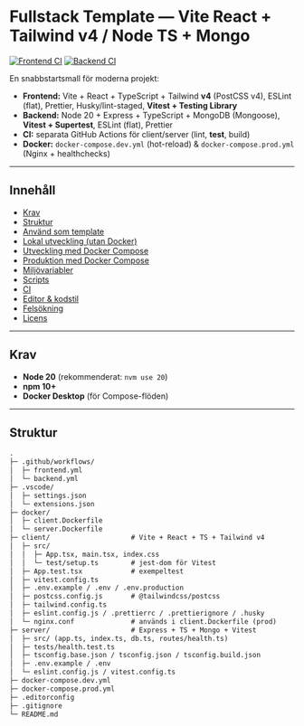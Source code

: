 # Fullstack Template — Vite React + Tailwind v4 / Node TS + Mongo

[![Frontend CI](https://github.com/yolandaatt/Portfolio/actions/workflows/frontend.yml/badge.svg)](https://github.com/yolandaatt/Portfolio/actions/workflows/frontend.yml)
[![Backend CI](https://github.com/yolandaatt/Portfolio/actions/workflows/backend.yml/badge.svg)](https://github.com/yolandaatt/Portfolio/actions/workflows/backend.yml)

En snabbstartsmall för moderna projekt:

- **Frontend:** Vite + React + TypeScript + Tailwind **v4** (PostCSS v4), ESLint (flat), Prettier, Husky/lint-staged, **Vitest + Testing Library**
- **Backend:** Node 20 + Express + TypeScript + MongoDB (Mongoose), **Vitest + Supertest**, ESLint (flat), Prettier
- **CI:** separata GitHub Actions för client/server (lint, **test**, build)
- **Docker:** `docker-compose.dev.yml` (hot-reload) & `docker-compose.prod.yml` (Nginx + healthchecks)

---

## Innehåll

- [Krav](#krav)
- [Struktur](#struktur)
- [Använd som template](#använd-som-template)
- [Lokal utveckling (utan Docker)](#lokal-utveckling-utan-docker)
- [Utveckling med Docker Compose](#utveckling-med-docker-compose)
- [Produktion med Docker Compose](#produktion-med-docker-compose)
- [Miljövariabler](#miljövariabler)
- [Scripts](#scripts)
- [CI](#ci)
- [Editor & kodstil](#editor--kodstil)
- [Felsökning](#felsökning)
- [Licens](#licens)

---

## Krav

- **Node 20** (rekommenderat: `nvm use 20`)
- **npm 10+**
- **Docker Desktop** (för Compose-flöden)

---

## Struktur

```txt
.
├─ .github/workflows/
│  ├─ frontend.yml
│  └─ backend.yml
├─ .vscode/
│  ├─ settings.json
│  └─ extensions.json
├─ docker/
│  ├─ client.Dockerfile
│  └─ server.Dockerfile
├─ client/                    # Vite + React + TS + Tailwind v4
│  ├─ src/
│  │  ├─ App.tsx, main.tsx, index.css
│  │  └─ test/setup.ts        # jest-dom för Vitest
│  ├─ App.test.tsx            # exempeltest
│  ├─ vitest.config.ts
│  ├─ .env.example / .env / .env.production
│  ├─ postcss.config.js       # @tailwindcss/postcss
│  ├─ tailwind.config.ts
│  ├─ eslint.config.js / .prettierrc / .prettierignore / .husky
│  └─ nginx.conf              # används i client.Dockerfile (prod)
├─ server/                    # Express + TS + Mongo + Vitest
│  ├─ src/ (app.ts, index.ts, db.ts, routes/health.ts)
│  ├─ tests/health.test.ts
│  ├─ tsconfig.base.json / tsconfig.json / tsconfig.build.json
│  ├─ .env.example / .env
│  └─ eslint.config.js / vitest.config.ts
├─ docker-compose.dev.yml
├─ docker-compose.prod.yml
├─ .editorconfig
├─ .gitignore
└─ README.md
```
